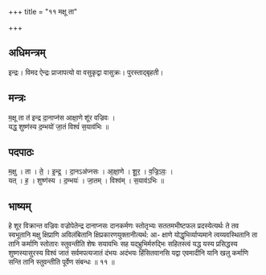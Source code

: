 +++
title = "११ मक्षू ता"

+++
## अधिमन्त्रम्
इन्द्रः। विमद ऐन्द्रः प्राजापत्यो वा वसुकृद्वा वासुक्रः। पुरस्ताद्बृहती।

## मन्त्रः
म॒क्षू ता त॑ इन्द्र दा॒नाप्न॑स आक्षा॒णे शू॑र वज्रिवः ।  
यद्ध॒ शुष्ण॑स्य द॒म्भयो॑ जा॒तं विश्वं॑ स॒याव॑भिः ॥

## पदपाठः
म॒क्षु । ता । ते॒ । इ॒न्द्र॒ । दा॒नऽअ॑प्नसः । आ॒क्षा॒णे । शू॒र॒ । व॒ज्रि॒ऽवः॒ ।  
यत् । ह॒ । शुष्ण॑स्य । द॒म्भयः॑ । जा॒तम् । विश्व॑म् । स॒याव॑ऽभिः ॥

## भाष्यम्
हे शूर विक्रान्त वज्रिवः वज्रोपेतेन्द्र दानाप्नसः दानकर्मणः स्तोतृभ्यः सततमभीष्टफल प्रदस्येत्यर्थः ते तव स्वभूतानि मक्षु क्षिप्राणि अविलंबितानि क्षिप्रकारणयुक्तानीत्यर्थ: आ- क्षाणे योद्धृभिर्व्याप्यमाने त्वय्यवस्थितानि ता तानि कर्माणि स्तोतारः स्तुवन्तीति शेषः सयावभिः सह यद्भ्रुभिर्मरुद्भिः सहितस्त्वं यद्ध यस्य प्रसिद्धस्य शुष्णस्यासुरस्य विश्वं जातं सर्वमपत्यजातं दंभयः अदंभयः हिंसितवानसि यद्वा एवमादीनि यानि खलु कर्माणि सन्ति तानि स्तुवन्तीति पूर्वेण संबन्धः ॥ ११ ॥